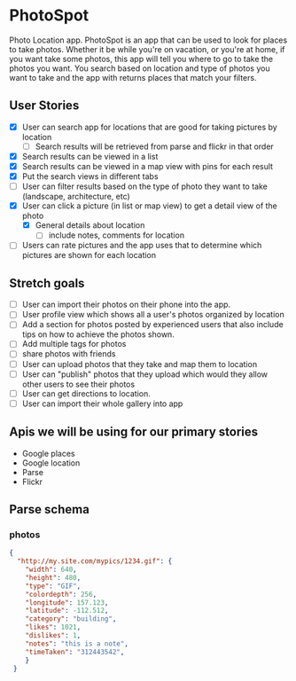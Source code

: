 # PhotoSpot

Photo Location app.  PhotoSpot is an app that can be used to look for places to take photos.  Whether it be while you're on vacation, or you're at home, if you want take some photos, this app will tell you where to go to take the photos you want.  You search based on location and type of photos you want to take and the app with returns places that match your filters.


## User Stories
* [X] User can search app for locations that are good for taking pictures by location
  * [ ] Search results will be retrieved from parse and flickr in that order
* [X] Search results can be viewed in a list
* [X] Search results can be viewed in a map view with pins for each result
* [X] Put the search views in different tabs
* [ ] User can filter results based on the type of photo they want to take (landscape, architecture, etc)
* [X] User can click a picture (in list or map view) to get a detail view of the photo
  * [X] General details about location 
     * [ ] include notes, comments for location
* [ ] Users can rate pictures and the app uses that to determine which pictures are shown for each location

## Stretch goals
* [ ] User can import their photos on their phone into the app.
* [ ] User profile view which shows all a user's photos organized by location
* [ ] Add a section for photos posted by experienced users that also include tips on how to achieve the photos shown.
* [ ] Add multiple tags for photos
* [ ] share photos with friends
* [ ] User can upload photos that they take and map them to location
* [ ] User can "publish" photos that they upload which would they allow other users to see their photos
* [ ] User can get directions to location.
* [ ] User can import their whole gallery into app

## Apis we will be using for our primary stories
* Google places
* Google location
* Parse
* Flickr

## Parse schema
### photos
```json
{
  "http://my.site.com/mypics/1234.gif": {
    "width": 640,
    "height": 480,
    "type": "GIF",
    "colordepth": 256,
    "longitude": 157.123,
    "latitude": -112.512,
    "category": "building",
    "likes": 1021,
    "dislikes": 1,
    "notes": "this is a note",
    "timeTaken": "312443542", 
    }
 }
```

